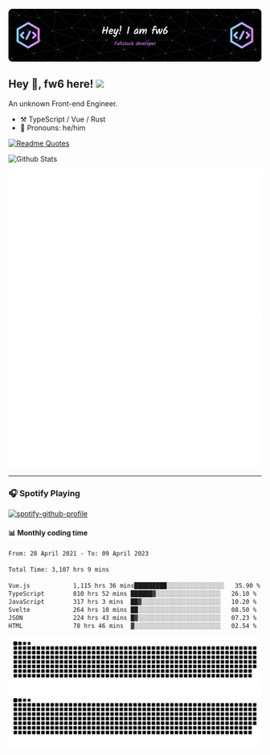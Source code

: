 ![Header](github-header-image.png)

## Hey 👋, fw6 here! <img src="https://github.githubassets.com/images/mona-whisper.gif" height="24" />


An unknown Front-end Engineer.

-   :hammer_and_pick: TypeScript / Vue / Rust
-   :man: Pronouns: he/him


[![Readme Quotes](https://quotes-github-readme.vercel.app/api?type=horizontal&theme=algolia)](https://github.com/piyushsuthar/github-readme-quotes)



![Github Stats](https://github-readme-stats.vercel.app/api?username=fw6&bg_color=30,e96443,904e95&title_color=fff&text_color=fff)

![](https://raw.githubusercontent.com/fw6/github-stats-transparent/output/generated/overview.svg)
![](https://raw.githubusercontent.com/fw6/github-stats-transparent/output/generated/languages.svg)


---

### 🎧 Spotify Playing

<!-- ![spotify-github-profile](/img/default.svg) -->

[![spotify-github-profile](https://spotify-github-profile.vercel.app/api/view?uid=r6wn4hdvypv0lkzyrj0e0pjct&cover_image=true&theme=default&bar_color=53b14f&bar_color_cover=true)](https://github.com/kittinan/spotify-github-profile)
#### :bar_chart: Monthly coding time

<!--START_SECTION:waka-->

```text
From: 28 April 2021 - To: 09 April 2023

Total Time: 3,107 hrs 9 mins

Vue.js            1,115 hrs 36 mins█████████░░░░░░░░░░░░░░░░   35.90 %
TypeScript        810 hrs 52 mins ██████▓░░░░░░░░░░░░░░░░░░   26.10 %
JavaScript        317 hrs 3 mins  ██▓░░░░░░░░░░░░░░░░░░░░░░   10.20 %
Svelte            264 hrs 10 mins ██░░░░░░░░░░░░░░░░░░░░░░░   08.50 %
JSON              224 hrs 43 mins █▓░░░░░░░░░░░░░░░░░░░░░░░   07.23 %
HTML              78 hrs 46 mins  ▓░░░░░░░░░░░░░░░░░░░░░░░░   02.54 %
```

<!--END_SECTION:waka-->




![github contribution grid snake animation](https://raw.githubusercontent.com/platane/platane/output/github-contribution-grid-snake-dark.svg#gh-dark-mode-only)![github contribution grid snake animation](https://raw.githubusercontent.com/platane/platane/output/github-contribution-grid-snake.svg#gh-light-mode-only)
